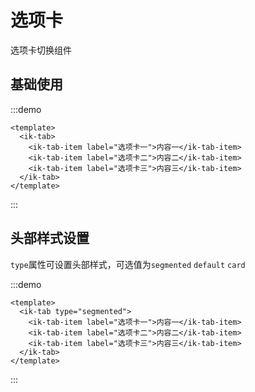 # 选项卡

选项卡切换组件

## 基础使用

:::demo

```vue
<template>
  <ik-tab>
    <ik-tab-item label="选项卡一">内容一</ik-tab-item>
    <ik-tab-item label="选项卡二">内容二</ik-tab-item>
    <ik-tab-item label="选项卡三">内容三</ik-tab-item>
  </ik-tab>
</template>
```

:::

## 头部样式设置

`type`属性可设置头部样式，可选值为`segmented` `default` `card`

:::demo

```vue
<template>
  <ik-tab type="segmented">
    <ik-tab-item label="选项卡一">内容一</ik-tab-item>
    <ik-tab-item label="选项卡二">内容二</ik-tab-item>
    <ik-tab-item label="选项卡三">内容三</ik-tab-item>
  </ik-tab>
</template>
```

:::
